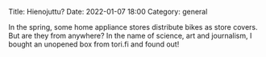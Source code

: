 Title: Hienojuttu?
Date: 2022-01-07 18:00
Category: general

In the spring, some home appliance stores distribute bikes as store covers. But are they from anywhere? In the name of science, art and journalism, I bought an unopened box from tori.fi and found out!
